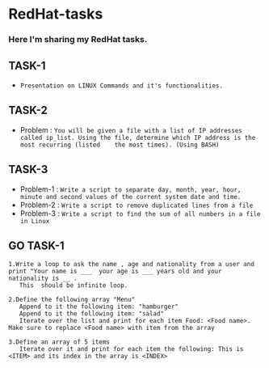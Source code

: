 # RedHat-tasks

### Here I'm sharing my RedHat tasks.

## TASK-1
* `Presentation on LINUX Commands and it's functionalities.`

## TASK-2
* Problem : 
`You will be given a file with a list of IP addresses called ip_list. Using the file, determine which IP address is the most recurring (listed    the most times). (Using BASH)`

## TASK-3
* Problem-1 :
`Write a script to separate day, month, year, hour, minute and second values of the current system date and time.`
* Problem-2 :
`Write a script to remove duplicated lines from a file`
* Problem-3 :
`Write a script to find the sum of all numbers in a file in Linux`

## GO TASK-1
```
1.Write a loop to ask the name , age and nationality from a user and print "Your name is ___  your age is ___ years old and your nationality is __ .
   This  should be infinite loop.

2.Define the following array "Menu"
   Append to it the following item: "hamburger"
   Append to it the following item: "salad"
   Iterate over the list and print for each item Food: <Food name>. Make sure to replace <Food name> with item from the array

3.Define an array of 5 items
   Iterate over it and print for each item the following: This is <ITEM> and its index in the array is <INDEX>
   ```
